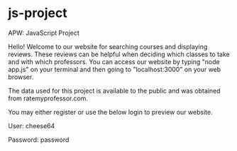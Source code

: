 # js-project
APW: JavaScript Project

Hello! 
Welcome to our website for searching courses and displaying reviews. These reviews can be helpful when deciding which classes to take and with which professors. You can access our website by typing "node app.js" on your terminal and then going to "localhost:3000" on your web browser.

The data used for this project is available to the public and was obtained from ratemyprofessor.com.

You may either register or use the below login to preview our website.

User: cheese64

Password: password
